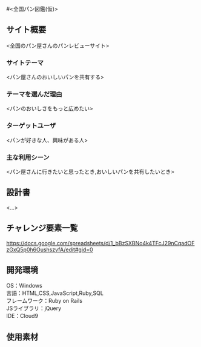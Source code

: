 #<全国パン図鑑(仮)>  

## サイト概要  
<全国のパン屋さんのパンレビューサイト>  

### サイトテーマ  
<パン屋さんのおいしいパンを共有する>  

### テーマを選んだ理由  
<パンのおいしさをもっと広めたい>

### ターゲットユーザ  
<パンが好きな人、興味がある人>  

### 主な利用シーン  
<パン屋さんに行きたいと思ったとき,おいしいパンを共有したいとき>  

## 設計書  
<...>

## チャレンジ要素一覧    
https://docs.google.com/spreadsheets/d/1_bBzSXBNo4k4TFcJ29nCqadOFzGxQ5p0h6OushszvfA/edit#gid=0

## 開発環境  
 OS：Windows  
言語：HTML,CSS,JavaScript,Ruby,SQL  
フレームワーク：Ruby on Rails  
JSライブラリ：jQuery  
IDE：Cloud9  

## 使用素材
